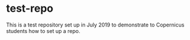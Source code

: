 # test-repo
This is a test repository set up in July 2019 to demonstrate to Copernicus students how to set up a repo.
